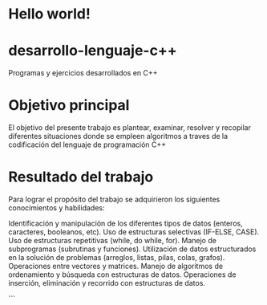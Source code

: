 <!DOCTYPE html>
<html>
    <head>
        <mate charest="utf-8" />
<title>Contenido sobre C++</title>
    </head>
    <body>
        
<h1>Hello world!</h1>

# desarrollo-lenguaje-c++
Programas y ejercicios desarrollados en C++

# Objetivo principal
El objetivo del presente trabajo es plantear, examinar, resolver y recopilar diferentes situaciones donde se empleen
algoritmos a traves de la codificación del lenguaje de programación C++

# Resultado del trabajo 
Para lograr el propósito del trabajo se adquirieron los siguientes conocimientos y habilidades:

Identificación y manipulación de los diferentes tipos de datos (enteros, caracteres, booleanos, etc).
Uso de estructuras selectivas (IF-ELSE, CASE).
Uso de estructuras repetitivas (while, do  while, for).
Manejo de subprogramas (subrutinas y funciones).
Utilización de datos estructurados en la solución de problemas (arreglos, listas, pilas, colas, grafos).
Operaciones entre vectores y matrices.
Manejo de algoritmos de ordenamiento y búsqueda con estructuras de datos.
Operaciones de inserción, eliminación y recorrido con estructuras de datos.

   
   
 
      
 </body>
</html>
```




